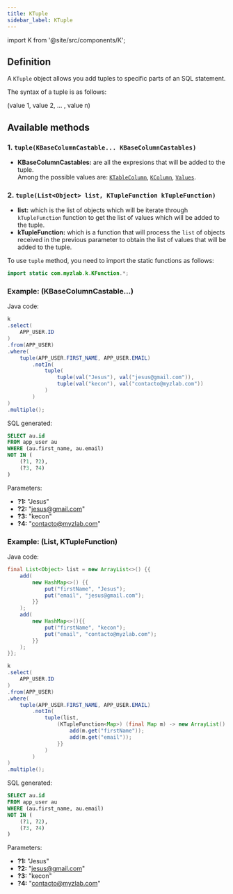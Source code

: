 ```yaml
---
title: KTuple
sidebar_label: KTuple
---
```


import K from '@site/src/components/K';

## Definition

A `KTuple` object allows you add tuples to specific parts of an SQL statement.

The syntax of a tuple is as follows:

<p class="text--center">
  (value 1, value 2, ... , value n)
</p>

## Available methods

### 1. `tuple(KBaseColumnCastable... KBaseColumnCastables)`

- **KBaseColumnCastables:** are all the expresions that will be added to the tuple.  
Among the possible values are: [`KTableColumn`](/docs/misc/select-list-values#1-ktablecolumn), [`KColumn`](/docs/misc/select-list-values#2-kcolumn), [`Values`](/docs/misc/select-list-values#3-values).

### 2. `tuple(List<Object> list, KTupleFunction kTupleFunction)`

- **list:** which is the list of objects which will be iterate through `kTupleFunction` function to get the list of values which will be added to the tuple.
- **kTupleFunction:** which is a function that will process the `list` of objects received in the previous parameter to obtain the list of values that will be added to the tuple.

To use `tuple` method, you need to import the static functions as follows:

```java
import static com.myzlab.k.KFunction.*;
```

### Example: (KBaseColumnCastable...)

Java code:

```java
k
.select(
    APP_USER.ID
)
.from(APP_USER)
.where(
    tuple(APP_USER.FIRST_NAME, APP_USER.EMAIL)
        .notIn(
            tuple(
                tuple(val("Jesus"), val("jesus@gmail.com")),
                tuple(val("kecon"), val("contacto@myzlab.com"))
            )
        )
)
.multiple();
```

SQL generated:

```sql
SELECT au.id
FROM app_user au
WHERE (au.first_name, au.email) 
NOT IN (
    (?1, ?2),
    (?3, ?4)
)
```

Parameters:

- **?1:** "Jesus"
- **?2:** "jesus@gmail.com"
- **?3:** "kecon"
- **?4:** "contacto@myzlab.com"

### Example: (List, KTupleFunction)

Java code:

```java
final List<Object> list = new ArrayList<>() {{
    add(
        new HashMap<>() {{
            put("firstName", "Jesus");
            put("email", "jesus@gmail.com");
        }}
    );
    add(
        new HashMap<>(){{
            put("firstName", "kecon");
            put("email", "contacto@myzlab.com");
        }}
    );
}};

k
.select(
    APP_USER.ID
)
.from(APP_USER)
.where(
    tuple(APP_USER.FIRST_NAME, APP_USER.EMAIL)
        .notIn(
            tuple(list,
                (KTupleFunction<Map>) (final Map m) -> new ArrayList() {{
                    add(m.get("firstName"));
                    add(m.get("email"));
                }}
            )
        )
)
.multiple();
```

SQL generated:

```sql
SELECT au.id
FROM app_user au
WHERE (au.first_name, au.email) 
NOT IN (
    (?1, ?2),
    (?3, ?4)
)
```

Parameters:

- **?1:** "Jesus"
- **?2:** "jesus@gmail.com"
- **?3:** "kecon"
- **?4:** "contacto@myzlab.com"